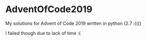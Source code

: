 # AdventOfCode2019
My solutions for Advent of Code 2019 written in python (2.7 :((()

I failed though due to lack of time :(
